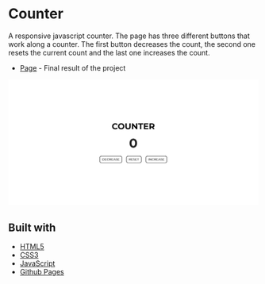 # Counter

A responsive javascript counter. The page has three different buttons that work along a counter. The first button decreases the count, the second one resets the current count and the last one increases the count.
- [Page](https://norwyx.github.io/counter/) - Final result of the project

![Counter](./images/final-results.png)




## Built with
- [HTML5](https://developer.mozilla.org/es/docs/HTML/HTML5)
- [CSS3](https://developer.mozilla.org/es/docs/Web/CSS/CSS3)
- [JavaScript](https://developer.mozilla.org/es/docs/Web/JavaScript)
- [Github Pages](https://pages.github.com/)
